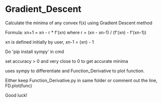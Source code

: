 # Gradient_Descent
Calculate the minima of any convex f(x) using Gradient Descent method

Formula: xn+1 = xn - r * f'(xn)
where r = (xn - xn-1) / (f'(xn) - f'(xn-1))

xn is defined initially by user, xn-1 = (xn) - 1 

Do 'pip install sympy' in cmd

set accuracy > 0 and very close to 0 to get accurate minima

uses sympy to differentiate and Function_Derivative to plot function.

Either keep Function_Derivative.py in same folder or comment out the line, FD.plot(func)

Good luck!
